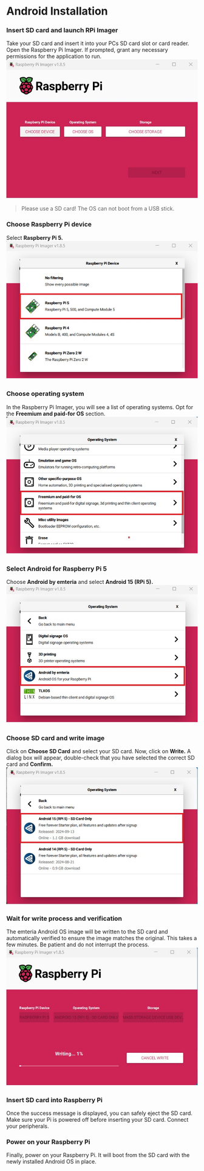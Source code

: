 # Android Installation
### Insert SD card and launch RPi Imager
Take your SD card and insert it into your PCs SD card slot or card reader. Open the Raspberry Pi Imager. If prompted, grant any necessary permissions for the application to run.
![](./assets/1_rpimager.jpeg)
> Please use a SD card! The OS can not boot from a USB stick.
### Choose Raspberry Pi device 
Select **Raspberry Pi 5.**
![](./assets/2_.jpeg)
### Choose operating system
In the Raspberry Pi Imager, you will see a list of operating systems. Opt for the **Freemium and paid-for OS** section.
![](./assets/3_selectOS.jpeg)
### Select Android for Raspberry Pi 5
Choose **Android by emteria** and select **Android 15 (RPi 5).**
![](./assets/4_selectOS_andr.jpeg)
### Choose SD card and write image
Click on **Choose SD Card** and select your SD card. Now, click on **Write.** A dialog box will appear, double-check that you have selected the correct SD card and **Confirm.**
![](./assets/5_selectAndroid.jpeg)
### Wait for write process and verification
The emteria Android OS image will be written to the SD card and automatically verified to ensure the image matches the original. This takes a few minutes. Be patient and do not interrupt the process.
![](./assets/6_writeImage.jpeg)
### Insert SD card into Raspberry Pi
Once the success message is displayed, you can safely eject the SD card. Make sure your Pi is powered off before inserting your SD card. Connect your peripherals.
### Power on your Raspberry Pi
Finally, power on your Raspberry Pi. It will boot from the SD card with the newly installed Android OS in place.